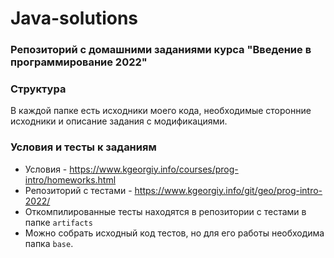 # Java-solutions
### Репозиторий с домашними заданиями курса "Введение в программирование 2022"

### Структура
В каждой папке есть исходники моего кода, необходимые сторонние исходники и описание задания с модификациями.

### Условия и тесты к заданиям
- Условия - https://www.kgeorgiy.info/courses/prog-intro/homeworks.html
- Репозиторий с тестами - https://www.kgeorgiy.info/git/geo/prog-intro-2022/
- Откомпилированные тесты находятся в репозитории с тестами в папке `artifacts`
- Можно собрать исходный код тестов, но для его работы необходима папка `base`.

